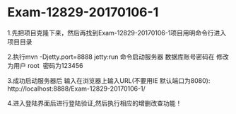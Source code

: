 
# Exam-12829-20170106-1

1.先把项目克隆下来，然后再找到Exam-12829-20170106-1项目用明命令行进入项目目录 

2.执行mvn -Djetty.port=8888 jetty:run 命令启动服务器 数据库账号密码在 修改为用户 root  密码为123456 

3.成功启动服务器后 输入在浏览器上输入URL(不要用IE 默认端口为8080): http://localhost:8888/Exam-12829-20170106-1/

4.进入登陆界面后进行登陆验证,然后执行相应的增删改查功能！
